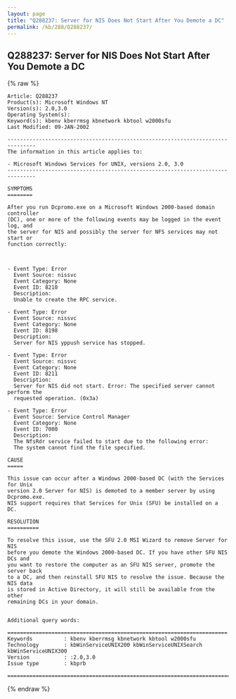 ```yaml
---
layout: page
title: "Q288237: Server for NIS Does Not Start After You Demote a DC"
permalink: /kb/288/Q288237/
---
```


## Q288237: Server for NIS Does Not Start After You Demote a DC

{% raw %}

	Article: Q288237
	Product(s): Microsoft Windows NT
	Version(s): 2.0,3.0
	Operating System(s): 
	Keyword(s): kbenv kberrmsg kbnetwork kbtool w2000sfu
	Last Modified: 09-JAN-2002
	
	-------------------------------------------------------------------------------
	The information in this article applies to:
	
	- Microsoft Windows Services for UNIX, versions 2.0, 3.0 
	-------------------------------------------------------------------------------
	
	SYMPTOMS
	========
	
	After you run Dcpromo.exe on a Microsoft Windows 2000-based domain controller
	(DC), one or more of the following events may be logged in the event log, and
	the server for NIS and possibly the server for NFS services may not start or
	function correctly:
	
	  
	
	- Event Type: Error
	  Event Source: nissvc
	  Event Category: None
	  Event ID: 8210
	  Description:
	  Unable to create the RPC service.
	
	- Event Type: Error
	  Event Source: nissvc
	  Event Category: None
	  Event ID: 8198
	  Description:
	  Server for NIS yppush service has stopped.
	
	- Event Type: Error
	  Event Source: nissvc
	  Event Category: None
	  Event ID: 8211
	  Description:
	  Server for NIS did not start. Error: The specified server cannot perform the
	  requested operation. (0x3a)
	
	- Event Type: Error
	  Event Source: Service Control Manager
	  Event Category: None
	  Event ID: 7000
	  Description:
	  The NfsRdr service failed to start due to the following error:
	  The system cannot find the file specified.
	
	CAUSE
	=====
	
	This issue can occur after a Windows 2000-based DC (with the Services for Unix
	version 2.0 Server for NIS) is demoted to a member server by using Dcpromo.exe.
	NIS support requires that Services for Unix (SFU) be installed on a DC.
	
	RESOLUTION
	==========
	
	To resolve this issue, use the SFU 2.0 MSI Wizard to remove Server for NIS
	before you demote the Windows 2000-based DC. If you have other SFU NIS DCs and
	you want to restore the computer as an SFU NIS server, promote the server back
	to a DC, and then reinstall SFU NIS to resolve the issue. Because the NIS data
	is stored in Active Directory, it will still be available from the other
	remaining DCs in your domain.
	
	
	Additional query words:
	
	======================================================================
	Keywords          : kbenv kberrmsg kbnetwork kbtool w2000sfu 
	Technology        : kbWinServiceUNIX200 kbWinServiceUNIXSearch kbWinServiceUNIX300
	Version           : :2.0,3.0
	Issue type        : kbprb
	
	=============================================================================
	

{% endraw %}
